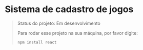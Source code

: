 <h1>Sistema de cadastro de jogos </h1>

>Status do projeto: Em desenvolvimento
>
>Para rodar esse projeto na sua máquina, por favor digite:
>```
>npm install react
>```
